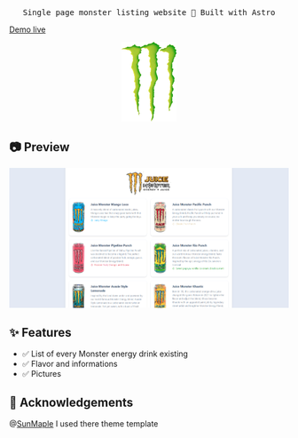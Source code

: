 <pre align="center">
Single page monster listing website 🚀 Built with Astro
</pre>
[Demo live](https://metanef.github.io/Mworld/)

<div align="center">
<img alt="Frosti Logo" src="public/monster.png" width="100px">
</div>

## 📷 Preview

![preview](./public/screenshot.png)

## ✨ Features

- ✅ List of every Monster energy drink existing
- ✅ Flavor and informations
- ✅ Pictures

## 🎉 Acknowledgements

@[SunMaple](https://www.saroprock.com/) I used there theme template
